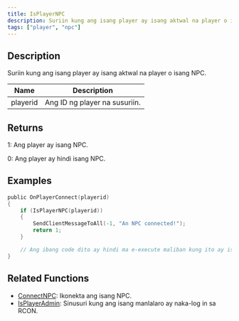 ```yaml
---
title: IsPlayerNPC
description: Suriin kung ang isang player ay isang aktwal na player o isang NPC.
tags: ["player", "npc"]
---
```


<VersionWarn version='SA-MP 0.3a' />

## Description

Suriin kung ang isang player ay isang aktwal na player o isang NPC.

| Name     | Description                    |
| -------- | ------------------------------ |
| playerid | Ang ID ng player na susuriin.  |

## Returns

1: Ang player ay isang NPC.

0: Ang player ay hindi isang NPC.

## Examples

```c
public OnPlayerConnect(playerid)
{
    if (IsPlayerNPC(playerid))
    {
        SendClientMessageToAll(-1, "An NPC connected!");
        return 1;
    }

    // Ang ibang code dito ay hindi ma e-execute maliban kung ito ay isang player
}
```

## Related Functions

- [ConnectNPC](ConnectNPC): Ikonekta ang isang NPC.
- [IsPlayerAdmin](IsPlayerAdmin): Sinusuri kung ang isang manlalaro ay naka-log in sa RCON.